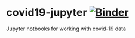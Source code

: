 # covid19-jupyter [![Binder](https://mybinder.org/badge_logo.svg)](https://mybinder.org/v2/gh/kiview/covid19-jupyter/master?filepath=corona.ipynb)
Jupyter notbooks for working with covid-19 data
